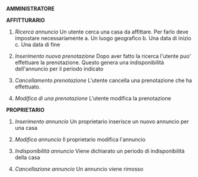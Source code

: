 **AMMINISTRATORE**


**AFFITTURARIO**
1. *Ricerca annuncio*
Un utente cerca una casa da affittare. Per farlo deve impostare necessariamente
a. Un luogo geografico
b. Una data di inizio 
c. Una data di fine

2. *Inserimento nuova prenotazione*
Dopo aver fatto la ricerca l'utente puo' effettuare la prenotazione. Questo genera una indisponibilità dell'annuncio per il periodo indicato

3. *Cancellamento prenotazione*
L'utente cancella una prenotazione che ha effettuato.

4. *Modifica di una prenotazione*
L'utente modifica la prenotazione

**PROPRIETARIO**

1. *Inserimento annuncio*
Un proprietario inserisce un nuovo annuncio per una casa

2. *Modifica annuncio*
Il proprietario modifica l'annuncio

3. *Indisponibilità annuncio*
Viene dichiarato un periodo di indisponibilità della casa

4. *Cancellazione annuncio*
Un annuncio viene rimosso
